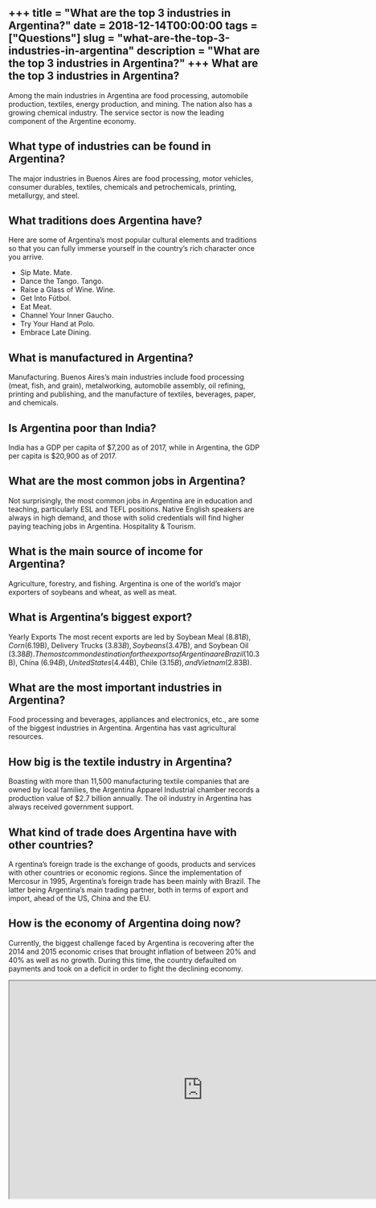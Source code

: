 +++
title = "What are the top 3 industries in Argentina?"
date = 2018-12-14T00:00:00
tags = ["Questions"]
slug = "what-are-the-top-3-industries-in-argentina"
description = "What are the top 3 industries in Argentina?"
+++
What are the top 3 industries in Argentina?
-------------------------------------------

Among the main industries in Argentina are food processing, automobile production, textiles, energy production, and mining. The nation also has a growing chemical industry. The service sector is now the leading component of the Argentine economy.

What type of industries can be found in Argentina?
--------------------------------------------------

The major industries in Buenos Aires are food processing, motor vehicles, consumer durables, textiles, chemicals and petrochemicals, printing, metallurgy, and steel.

What traditions does Argentina have?
------------------------------------

Here are some of Argentina’s most popular cultural elements and traditions so that you can fully immerse yourself in the country’s rich character once you arrive.

- Sip Mate. Mate.
- Dance the Tango. Tango.
- Raise a Glass of Wine. Wine.
- Get Into Fútbol.
- Eat Meat.
- Channel Your Inner Gaucho.
- Try Your Hand at Polo.
- Embrace Late Dining.

What is manufactured in Argentina?
----------------------------------

Manufacturing. Buenos Aires’s main industries include food processing (meat, fish, and grain), metalworking, automobile assembly, oil refining, printing and publishing, and the manufacture of textiles, beverages, paper, and chemicals.

Is Argentina poor than India?
-----------------------------

India has a GDP per capita of $7,200 as of 2017, while in Argentina, the GDP per capita is $20,900 as of 2017.

What are the most common jobs in Argentina?
-------------------------------------------

Not surprisingly, the most common jobs in Argentina are in education and teaching, particularly ESL and TEFL positions. Native English speakers are always in high demand, and those with solid credentials will find higher paying teaching jobs in Argentina. Hospitality &amp; Tourism.

What is the main source of income for Argentina?
------------------------------------------------

Agriculture, forestry, and fishing. Argentina is one of the world’s major exporters of soybeans and wheat, as well as meat.

What is Argentina’s biggest export?
-----------------------------------

Yearly Exports The most recent exports are led by Soybean Meal ($8.81B), Corn ($6.19B), Delivery Trucks ($3.83B), Soybeans ($3.47B), and Soybean Oil ($3.38B). The most common destination for the exports of Argentina are Brazil ($10.3B), China ($6.94B), United States ($4.44B), Chile ($3.15B), and Vietnam ($2.83B).

What are the most important industries in Argentina?
----------------------------------------------------

Food processing and beverages, appliances and electronics, etc., are some of the biggest industries in Argentina. Argentina has vast agricultural resources.

How big is the textile industry in Argentina?
---------------------------------------------

Boasting with more than 11,500 manufacturing textile companies that are owned by local families, the Argentina Apparel Industrial chamber records a production value of $2.7 billion annually. The oil industry in Argentina has always received government support.

What kind of trade does Argentina have with other countries?
------------------------------------------------------------

A rgentina’s foreign trade is the exchange of goods, products and services with other countries or economic regions. Since the implementation of Mercosur in 1995, Argentina’s foreign trade has been mainly with Brazil. The latter being Argentina’s main trading partner, both in terms of export and import, ahead of the US, China and the EU.

How is the economy of Argentina doing now?
------------------------------------------

Currently, the biggest challenge faced by Argentina is recovering after the 2014 and 2015 economic crises that brought inflation of between 20% and 40% as well as no growth. During this time, the country defaulted on payments and took on a deficit in order to fight the declining economy.

<iframe allow="accelerometer; autoplay; clipboard-write; encrypted-media; gyroscope; picture-in-picture" allowfullscreen="" class="__youtube_prefs__  epyt-is-override  no-lazyload" data-no-lazy="1" data-origheight="433" data-origwidth="770" data-skipgform_ajax_framebjll="" height="433" id="_ytid_49804" loading="lazy" src="https://www.youtube.com/embed/O324jDsS7PA?enablejsapi=1&autoplay=0&cc_load_policy=0&cc_lang_pref=&iv_load_policy=1&loop=0&modestbranding=0&rel=1&fs=1&playsinline=0&autohide=2&theme=dark&color=red&controls=1&" title="YouTube player" width="770"></iframe>